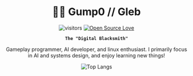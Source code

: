 <div align="center">

<h1>👨‍💻 Gump0 // Gleb</h1>

![visitors](https://visitor-badge.laobi.icu/badge?page_id=Gump0)
[![Open Source Love](https://badges.frapsoft.com/os/v1/open-source.svg?v=102)](https://github.com/ellerbrock/open-source-badge/)

**`The "Digital Blacksmith"`**

Gameplay programmer, AI developer, and linux enthusiast.
I primarily focus in AI and systems design, and enjoy learning new things!

![Top Langs](https://github-readme-stats.vercel.app/api/top-langs/?username=Gump0&hide_progress=true)

</div>
